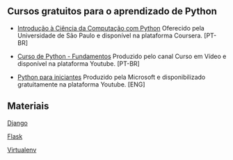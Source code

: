 ## Cursos gratuitos para o aprendizado de Python

* [Introdução à Ciência da Computação com Python](https://pt.coursera.org/learn/ciencia-computacao-python-conceitos)
Oferecido pela Universidade de São Paulo e disponível na plataforma Coursera. [PT-BR]

* [Curso de Python - Fundamentos](https://www.youtube.com/playlist?list=PLHz_AreHm4dlKP6QQCekuIPky1CiwmdI6)
Produzido pelo canal Curso em Vídeo e disponível na plataforma Youtube. [PT-BR]

* [Python para iniciantes](https://www.youtube.com/watch?v=jFCNu1-Xdsw&list=PLlrxD0HtieHhS8VzuMCfQD4uJ9yne1mE6&index=2&t=0s)
Produzido pela Microsoft e disponibilizado gratuitamente na plataforma Youtube. [ENG]


<h2>Materiais</h2>

<a href="./django/README.md">Django</a>

<a href="./flask/README.md">Flask</a>

<a href="./virtualenv/README.md">Virtualenv</a>
